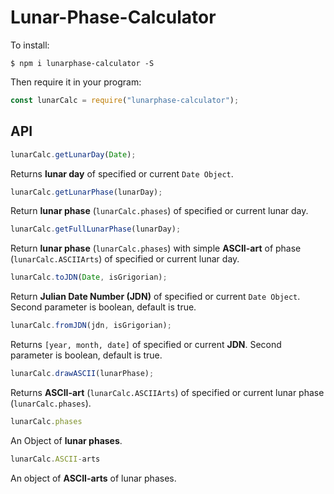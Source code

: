 # Lunar-Phase-Calculator

To install:
```console
$ npm i lunarphase-calculator -S
```
Then require it in your program:
```js
const lunarCalc = require("lunarphase-calculator");
```

## API
```js
lunarCalc.getLunarDay(Date);
```
Returns **lunar day** of specified or current `Date Object`.


```js
lunarCalc.getLunarPhase(lunarDay);
```
Return **lunar phase** (`lunarCalc.phases`) of specified or current lunar day.


```js
lunarCalc.getFullLunarPhase(lunarDay);
```
Return **lunar phase** (`lunarCalc.phases`) with simple **ASCII-art** of phase (`lunarCalc.ASCIIArts`) of specified or current lunar day.


```js
lunarCalc.toJDN(Date, isGrigorian);
```
Return **Julian Date Number (JDN)** of specified or current `Date Object`. Second parameter is boolean, default is true.


```js
lunarCalc.fromJDN(jdn, isGrigorian);
```
Returns `[year, month, date]` of specified or current **JDN**. Second parameter is boolean, default is true.


```js
lunarCalc.drawASCII(lunarPhase);
```
Returns **ASCII-art** (`lunarCalc.ASCIIArts`) of specified or current lunar phase (`lunarCalc.phases`).


```js
lunarCalc.phases
```
An Object of **lunar phases**.


```js
lunarCalc.ASCII-arts
```
An object of **ASCII-arts** of lunar phases.
